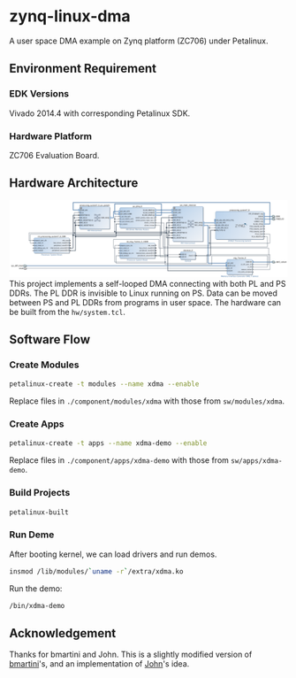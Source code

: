 # zynq-linux-dma
A user space DMA example on Zynq platform (ZC706) under Petalinux.
## Environment Requirement
### EDK Versions
Vivado 2014.4 with corresponding Petalinux SDK.
### Hardware Platform
ZC706 Evaluation Board. 
## Hardware Architecture 
![HW architecture](archive/architecture.png)
This project implements a self-looped DMA connecting with both PL and PS DDRs. The PL DDR is invisible to Linux running on PS. Data can be moved between PS and PL DDRs from programs in user space. The hardware can be built from the `hw/system.tcl`.
## Software Flow
### Create Modules
``` bash
petalinux-create -t modules --name xdma --enable
```
Replace files in `./component/modules/xdma` with those from `sw/modules/xdma`.
### Create Apps
``` bash
petalinux-create -t apps --name xdma-demo --enable
```
Replace files in `./component/apps/xdma-demo` with those from `sw/apps/xdma-demo`.
### Build Projects
``` bash
petalinux-built
```
### Run Deme
After booting kernel, we can load drivers and run demos.

``` bash
insmod /lib/modules/`uname -r`/extra/xdma.ko
```
Run the demo:

``` bash
/bin/xdma-demo
```
## Acknowledgement
Thanks for bmartini and John. This is a slightly modified version of [bmartini](https://github.com/bmartini/zynq-xdma)'s, and an implementation of [John](http://forums.xilinx.com/t5/Embedded-Linux/AXI-DMA-with-Zynq-Running-Linux/m-p/522755#M10649)'s idea. 